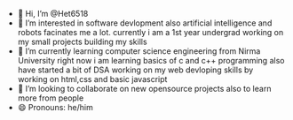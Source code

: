 - 👋 Hi, I’m @Het6518
- 👀 I’m interested in software devlopment also artificial intelligence and robots facinates me a lot. currently i am a 1st year undergrad working on my small projects building my skills
- 🌱 I’m currently learning computer science engineering from Nirma University right now i am learning basics of c and c++ programming also have started a bit of DSA working on my web devloping skills by working on html,css and basic javascript
- 💞️ I’m looking to collaborate on new opensource projects also to learn more from people
- 😄 Pronouns: he/him

<!---
Het6518/Het6518 is a ✨ special ✨ repository because its `README.md` (this file) appears on your GitHub profile.
You can click the Preview link to take a look at your changes.
--->
